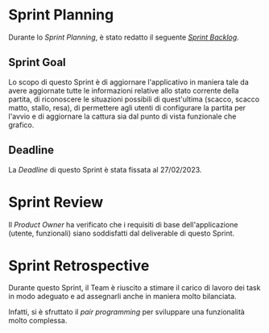 # Sprint Planning

Durante lo _Sprint Planning_, è stato redatto il seguente [_Sprint Backlog_](third-sprint-backlog.xlsx).

## Sprint Goal

Lo scopo di questo Sprint è di aggiornare l'applicativo in maniera tale da avere aggiornate tutte le 
informazioni relative allo stato corrente della partita, di riconoscere le situazioni possibili di quest'ultima
(scacco, scacco matto, stallo, resa), di permettere agli utenti di configurare la partita per l'avvio e di 
aggiornare la cattura sia dal punto di vista funzionale che grafico.

## Deadline

La _Deadline_ di questo Sprint è stata fissata al 27/02/2023.

# Sprint Review

Il _Product Owner_ ha verificato che i requisiti di base dell'applicazione (utente, funzionali) siano soddisfatti 
dal deliverable di questo Sprint.

# Sprint Retrospective

Durante questo Sprint, il Team è riuscito a stimare il carico di lavoro dei task in modo adeguato e ad assegnarli 
anche in maniera molto bilanciata.

Infatti, si è sfruttato il _pair programming_ per sviluppare una funzionalità molto complessa.
